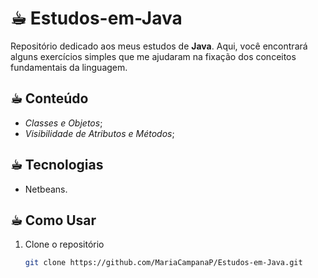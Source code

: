 # ☕︎ Estudos-em-Java

Repositório dedicado aos meus estudos de **Java**. Aqui, você encontrará alguns exercícios simples que me ajudaram na fixação dos conceitos fundamentais da linguagem.

## ☕︎ Conteúdo

- *Classes e Objetos*;
- *Visibilidade de Atributos e Métodos*;

## ☕︎ Tecnologias

- Netbeans.

## ☕︎ Como Usar

1. Clone o repositório
   ```bash
   git clone https://github.com/MariaCampanaP/Estudos-em-Java.git
